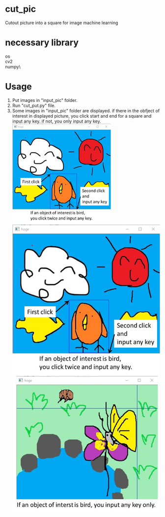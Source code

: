# cut_pic
Cutout picture into a square for image machine learning

# necessary library
os\
cv2\
numpy\

# Usage
1. Put images in "input_pic" folder.
2. Run "cut_put.py" file.
3. Some images in "input_pic" folder are displayed.
   if there in the obfject of interest in displayed picture, you click start and end for a square and input any key.
   if not, you only input any key.
   <img src="https://github.com/konishi0125/cut_pic/blob/main/readme_picture/bird.jpg?raw=true" width="320px">
   ![Image 1](https://github.com/konishi0125/cut_pic/blob/main/readme_picture/bird.jpg?raw=true)
   ![Image 2](https://github.com/konishi0125/cut_pic/blob/main/readme_picture/not_bird.jpg?raw=true)